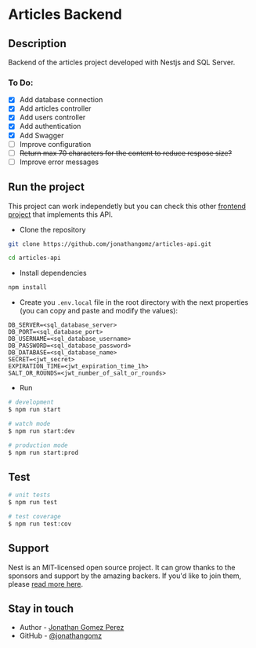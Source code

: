 # Articles Backend

## Description
Backend of the articles project developed with Nestjs and SQL Server.

### To Do:
- [x] Add database connection
- [x] Add articles controller
- [x] Add users controller
- [X] Add authentication
- [X] Add Swagger
- [ ] Improve configuration
- [ ] ~~Return max 70 characters for the content to reduce respose size?~~
- [ ] Improve error messages

## Run the project

This project can work independetly but you can check this other [frontend project](https://github.com/jonathangomz/articles) that implements this API.

- Clone the repository

```bash
git clone https://github.com/jonathangomz/articles-api.git

cd articles-api
```

- Install dependencies

```bash
npm install
```

- Create you `.env.local` file in the root directory with the next properties (you can copy and paste and modify the values):
```
DB_SERVER=<sql_database_server>
DB_PORT=<sql_database_port>
DB_USERNAME=<sql_database_username>
DB_PASSWORD=<sql_database_password>
DB_DATABASE=<sql_database_name>
SECRET=<jwt_secret>
EXPIRATION_TIME=<jwt_expiration_time_1h>
SALT_OR_ROUNDS=<jwt_number_of_salt_or_rounds>
```

- Run

```bash
# development
$ npm run start

# watch mode
$ npm run start:dev

# production mode
$ npm run start:prod
```

## Test

```bash
# unit tests
$ npm run test

# test coverage
$ npm run test:cov
```

## Support

Nest is an MIT-licensed open source project. It can grow thanks to the sponsors and support by the amazing backers. If you'd like to join them, please [read more here](https://docs.nestjs.com/support).

## Stay in touch

- Author - [Jonathan Gomez Perez](https://jonathangomz.github.io)
- GitHub - [@jonathangomz](https://github.com/jonathangomz)
